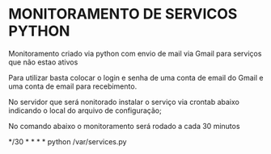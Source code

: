 # MONITORAMENTO DE SERVICOS PYTHON

Monitoramento criado via python com envio de mail via Gmail para serviços que não estao ativos

Para utilizar basta colocar o login e senha de uma conta de email do Gmail e uma conta de email para recebimento.

No servidor que será nonitorado instalar o serviço via crontab abaixo indicando o local do arquivo de configuração;


No comando abaixo o monitoramento será rodado a cada 30 minutos

*/30 * * * * python /var/services.py

